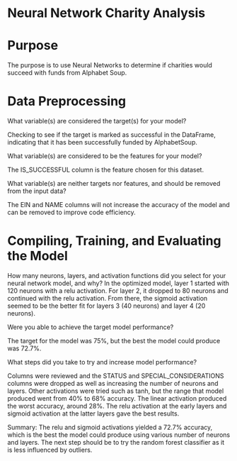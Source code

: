 # Neural Network Charity Analysis


# Purpose
The purpose is to use Neural Networks to determine if charities would succeed with funds from Alphabet Soup.

# Data Preprocessing
What variable(s) are considered the target(s) for your model?

Checking to see if the target is marked as successful in the DataFrame, indicating that it has been successfully funded by AlphabetSoup.

What variable(s) are considered to be the features for your model?

The IS_SUCCESSFUL column is the feature chosen for this dataset.

What variable(s) are neither targets nor features, and should be removed from the input data?

The EIN and NAME columns will not increase the accuracy of the model and can be removed to improve code efficiency.

# Compiling, Training, and Evaluating the Model
How many neurons, layers, and activation functions did you select for your neural network model, and why?
In the optimized model, layer 1 started with 120 neurons with a relu activation. For layer 2, it dropped to 80 neurons and continued with the relu activation. From there, the sigmoid activation seemed to be the better fit for layers 3 (40 neurons) and layer 4 (20 neurons).


Were you able to achieve the target model performance?

The target for the model was 75%, but the best the model could produce was 72.7%.

What steps did you take to try and increase model performance?

Columns were reviewed and the STATUS and SPECIAL_CONSIDERATIONS columns were dropped as well as increasing the number of neurons and layers. Other activations were tried such as tanh, but the range that model produced went from 40% to 68% accuracy. The linear activation produced the worst accuracy, around 28%. The relu activation at the early layers and sigmoid activation at the latter layers gave the best results.

Summary:
The relu and sigmoid activations yielded a 72.7% accuracy, which is the best the model could produce using various number of neurons and layers. The next step should be to try the random forest classifier as it is less influenced by outliers.
